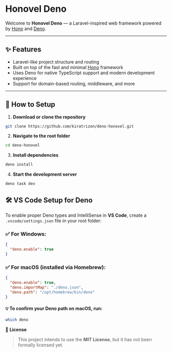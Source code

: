 # Honovel Deno

Welcome to **Honovel Deno** — a Laravel-inspired web framework powered by [Hono](https://hono.dev) and [Deno](https://deno.com).

---

## ✨ Features

- Laravel-like project structure and routing
- Built on top of the fast and minimal [Hono](https://hono.dev) framework
- Uses Deno for native TypeScript support and modern development experience
- Support for domain-based routing, middleware, and more

---

## 🚀 How to Setup

1. **Download or clone the repository**

```bash
git clone https://github.com/kiratrizon/deno-honovel.git
```

2. **Navigate to the root folder**

```bash
cd deno-honovel
```

3. **Install dependencies**

```bash
deno install
```

4. **Start the development server**

```bash
deno task dev
```


## 🛠 VS Code Setup for Deno

To enable proper Deno types and IntelliSense in **VS Code**, create a `.vscode/settings.json` file in your root folder:

### ✅ For **Windows**:

```json
{
  "deno.enable": true
}
```

### ✅ For macOS (installed via Homebrew):

```json
{
  "deno.enable": true,
  "deno.importMap": "./deno.json",
  "deno.path": "/opt/homebrew/bin/deno"
}
```

#### 💡 To confirm your Deno path on macOS, run:

```bash
which deno
```

📝 **License**

> This project intends to use the **MIT License**, but it has not been formally licensed yet.

